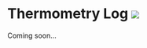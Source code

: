 # Thermometry Log [![](https://img.shields.io/badge/python-3.8+-blue.svg)](https://www.python.org/downloads/)

Coming soon...

